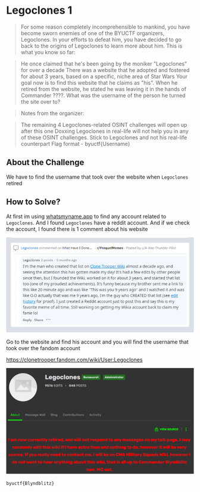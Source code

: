 # Legoclones 1
> For some reason completely incomprehensible to mankind, you have become sworn enemies of one of the BYUCTF organizers, Legoclones. In your efforts to defeat him, you have decided to go back to the origins of Legoclones to learn more about him. This is what you know so far:

> He once claimed that he's been going by the moniker "Legoclones" for over a decade
There was a website that he adopted and fostered for about 3 years, based on a specific, niche area of Star Wars
Your goal now is to find this website that he claims as "his". When he retired from the website, he stated he was leaving it in the hands of Commander ????. What was the username of the person he turned the site over to?

> Notes from the organizer:

> The remaining 4 Legoclones-related OSINT challenges will open up after this one
> Doxxing Legoclones in real-life will not help you in any of these OSINT challenges. Stick to Legoclones and not his real-life counterpart
> Flag format - byuctf{Username}

## About the Challenge
We have to find the username that took over the website when `Legoclones` retired

## How to Solve?
At first im using [whatsmyname.app](https://whatsmyname.app/) to find any account related to `Legoclones`. And I found `Legoclones` have a reddit account. And if we check the account, I found there is 1 comment about his website

![reddit](images/reddit.png)

Go to the website and find his account and you will find the username that took over the fandom account

https://clonetrooper.fandom.com/wiki/User:Legoclones

![flag](images/flag.png)

```
byuctf{Blyndblitz}
```